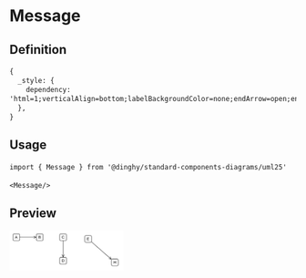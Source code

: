 # Message

## Definition

```
{
  _style: { 
    dependency: 'html=1;verticalAlign=bottom;labelBackgroundColor=none;endArrow=open;endFill=0;',
  },
}
```

## Usage

```
import { Message } from '@dinghy/standard-components-diagrams/uml25'

<Message/>
```

## Preview

<img src="./message.png" width="200"/>
